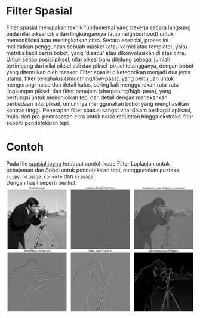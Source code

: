 # Filter Spasial
Filter spasial merupakan teknik fundamental yang bekerja secara langsung pada nilai piksel citra dan lingkungannya (atau neighborhood) untuk memodifikasi atau meningkatkan citra. Secara esensial, proses ini melibatkan penggunaan sebuah masker (atau kernel atau template), yaitu matriks kecil berisi bobot, yang 'disapu' atau dikonvolusikan di atas citra. Untuk setiap posisi piksel, nilai piksel baru dihitung sebagai jumlah tertimbang dari nilai piksel asli dan piksel-piksel tetangganya, dengan bobot yang ditentukan oleh masker. Filter spasial dikategorikan menjadi dua jenis utama: filter penghalus (smoothing/low-pass), yang bertujuan untuk mengurangi noise dan detail halus, sering kali menggunakan rata-rata lingkungan piksel; dan filter penajam (sharpening/high-pass), yang berfungsi untuk menonjolkan tepi dan detail dengan menekankan perbedaan nilai piksel, umumnya menggunakan bobot yang menghasilkan kontras tinggi. Penerapan filter spasial sangat vital dalam berbagai aplikasi, mulai dari pra-pemrosesan citra untuk noise reduction hingga ekstraksi fitur seperti pendeteksian tepi.
# Contoh
Pada file <a href="https://github.com/AuroScarlett/filter-spasial/blob/main/spasial.ipynb">spasial.ipynb</a> terdapat contoh kode Filter Laplacian untuk penajaman dan Sobel untuk pendeteksian tepi, menggunakan pustaka <code>scipy.ndimage.convole</code> dan <code>skimage</code>.
<br>
Dengan hasil seperti berikut:
![laplacian_sobel_result](https://github.com/AuroScarlett/filter-spasial/blob/main/Result-Spacial.png)
